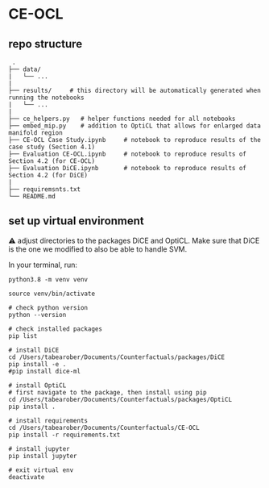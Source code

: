 # CE-OCL
 
 
 
 ## repo structure
     .
    ├── data/         
    |   └── ...
    |
    ├── results/     # this directory will be automatically generated when running the notebooks
    |   └── ...
    |
    ├── ce_helpers.py   # helper functions needed for all notebooks
    ├── embed_mip.py    # addition to OptiCL that allows for enlarged data manifold region
    ├── CE-OCL Case Study.ipynb     # notebook to reproduce results of the case study (Section 4.1)
    ├── Evaluation CE-OCL.ipynb     # notebook to reproduce results of Section 4.2 (for CE-OCL)
    ├── Evaluation DiCE.ipynb       # notebook to reproduce results of Section 4.2 (for DiCE)
    |   
    ├── requiremsnts.txt
    └── README.md


## set up virtual environment

:warning: adjust directories to the packages DiCE and OptiCL. Make sure that DiCE is the one we modified to also be able to handle SVM.

In your terminal, run: 

```
python3.8 -m venv venv

source venv/bin/activate

# check python version
python --version

# check installed packages
pip list

# install DiCE
cd /Users/tabearober/Documents/Counterfactuals/packages/DiCE
pip install -e .
#pip install dice-ml

# install OptiCL
# first navigate to the package, then install using pip
cd /Users/tabearober/Documents/Counterfactuals/packages/OptiCL 
pip install .

# install requirements
cd /Users/tabearober/Documents/Counterfactuals/CE-OCL
pip install -r requirements.txt

# install jupyter
pip install jupyter

# exit virtual env
deactivate
```
